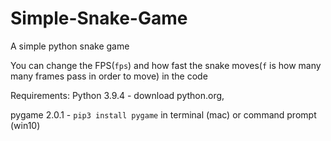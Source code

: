 # Simple-Snake-Game
A simple python snake game

You can change the FPS(`fps`) and how fast the snake moves(`f` is how many many frames pass in order to move) in the code


Requirements:
  Python 3.9.4 - download python.org,

  pygame 2.0.1 - `pip3 install pygame` in terminal (mac) or command prompt (win10)

